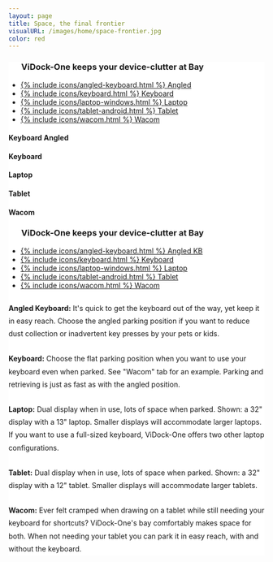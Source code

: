 ```yaml
---
layout: page
title: Space, the final frontier
visualURL: /images/home/space-frontier.jpg
color: red
---
```

<div class="feature-section feature-modules feature-wide vertical-tabs" style="background: #FFF">
  <div class="container">
    <div class="row">
      <div class="col-md-6">
        <div class="card">
          <div class="content">
            <h3 style="padding-left: 25px;" class="title visible-sm visible-xs text-center">ViDock-One keeps your device-clutter at Bay</h3>
            <div class="card-nav-tabs tab-material">
              <div class="header header-primary header-full header-material header-thin visible-sm visible-xs">
                <div class="nav-tabs-navigation">
                  <div class="nav-tabs-wrapper">
                    <ul class="nav nav-tabs"  data-tabs="tabs">
                      <li class="active">
                        <a href="#bay-angled" data-toggle="tab">
                          {% include icons/angled-keyboard.html %}
                          <span>Angled</span>
                        </a>
                      </li>
                      <li>
                        <a href="#bay-keyboard" data-toggle="tab">
                          {% include icons/keyboard.html %}
                          <span>Keyboard</span>
                        </a>
                      </li>
                      <li>
                        <a href="#bay-laptop" data-toggle="tab">
                          {% include icons/laptop-windows.html %}
                          <span>Laptop</span>
                        </a>
                      </li>
                      <li>
                        <a href="#bay-tablet" data-toggle="tab">
                          {% include icons/tablet-android.html %}
                          <span>Tablet</span>
                        </a>
                      </li>
                      <li>
                        <a href="#bay-wacom" data-toggle="tab">
                          {% include icons/wacom.html %}
                          <span>Wacom</span>
                        </a>
                      </li>
                    </ul>
                  </div>
                </div>
              </div>
              <div class="content">
                <div class="tab-content">
                <div class="tab-pane active" id="bay-angled">
                  <h4 class="visible-xs visible-sm">Keyboard Angled</h4>
                  <div class="embed-responsive embed-responsive-16by9">
                    <juxtapose class="embed-responsive-item"
                               before-image-url="'{{site.baseurl}}/images/home/before-after/Keyboard-Used.jpg'"
                               before-image-label="'Used'"
                               after-image-url="'{{site.baseurl}}/images/home/before-after/Keyboard-Angled.jpg'"
                               after-image-label="'Parked'">
                    </juxtapose>
                  </div>
                </div>
                  <div class="tab-pane" id="bay-keyboard">
                    <h4 class="visible-xs visible-sm">Keyboard</h4>
                    <div class="embed-responsive embed-responsive-16by9">
                      <juxtapose class="embed-responsive-item"
                                 before-image-url="'{{site.baseurl}}/images/home/before-after/Keyboard-Used.jpg'"
                                 before-image-label="'Used'"
                                 after-image-url="'{{site.baseurl}}/images/home/before-after/Keyboard-Parked.jpg'"
                                 after-image-label="'Parked'">
                      </juxtapose>
                    </div>
                  </div>
                <div class="tab-pane" id="bay-laptop">
                  <h4 class="visible-xs visible-sm">Laptop</h4>
                  <div class="embed-responsive embed-responsive-16by9">
                    <juxtapose class="embed-responsive-item"
                               before-image-url="'{{site.baseurl}}/images/home/before-after/Laptop-Used.jpg'"
                               before-image-label="'Used'"
                               after-image-url="'{{site.baseurl}}/images/home/before-after/Laptop-Parked.jpg'"
                               after-image-label="'Parked'">
                    </juxtapose>
                  </div>
                </div>
                <div class="tab-pane" id="bay-tablet">
                  <h4 class="visible-xs visible-sm">Tablet</h4>
                  <div class="embed-responsive embed-responsive-16by9">
                    <juxtapose class="embed-responsive-item"
                               before-image-url="'{{site.baseurl}}/images/home/before-after/Tablet-Used.jpg'"
                               before-image-label="'Used'"
                               after-image-url="'{{site.baseurl}}/images/home/before-after/Tablet-Parked.jpg'"
                               after-image-label="'Parked'">
                    </juxtapose>
                  </div>
                </div>
                <div class="tab-pane" id="bay-wacom">
                  <h4 class="visible-xs visible-sm">Wacom</h4>
                  <div class="embed-responsive embed-responsive-16by9">
                    <juxtapose class="embed-responsive-item"
                               before-image-url="'{{site.baseurl}}/images/home/before-after/Wacom-Used.jpg'"
                               before-image-label="'Used'"
                               after-image-url="'{{site.baseurl}}/images/home/before-after/Wacom-Parked.jpg'"
                               after-image-label="'Parked'">
                    </juxtapose>
                  </div>
                </div>
                </div>
              </div>
            </div>
          </div>
        </div>
      </div>
      <div class="col-md-6 hidden-xs hidden-sm">
        <h3 class="title" style="padding-left: 25px;">ViDock-One keeps your device-clutter at Bay</h3>
        <div class="row">
        <div class="col-md-4">
          <ul class="nav nav-pills nav-stacked" data-tabs="tabs">
          <li class="active">
            <a href="#bay-angled" data-toggle="tab" multi-tab-button="#bay-angled-desc">
              {% include icons/angled-keyboard.html %}
              Angled KB
            </a>
          </li>
            <li>
              <a href="#bay-keyboard" data-toggle="tab" multi-tab-button="#bay-keyboard-desc">
                {% include icons/keyboard.html %}
                Keyboard
              </a>
            </li>
          <li>
            <a href="#bay-laptop" data-toggle="tab" multi-tab-button="#bay-laptop-desc">
              {% include icons/laptop-windows.html %}
              Laptop
            </a>
          </li>
          <li>
            <a href="#bay-tablet" data-toggle="tab" multi-tab-button="#bay-tablet-desc">
              {% include icons/tablet-android.html %}
              Tablet
            </a>
          </li>
          <li>
            <a href="#bay-wacom" data-toggle="tab" multi-tab-button="#bay-wacom-desc">
              {% include icons/wacom.html %}
              Wacom
            </a>
          </li>
        </ul>
        </div>
        <div class="col-md-8">
          <ul class="super-secret-hidden-ul" style="display:none">
            <li>
              <a href="#bay-angled-desc" data-toggle="tab">Angled - This is a dirty hack. If you see this it means you are a programmer. If you know how to do this better, please be so nice and fix this and make a pull request. I will be so grateful!</a>
            </li>
            <li>
              <a href="#bay-keyboard-desc" data-toggle="tab">Keyboard - This is a dirty hack. If you see this it means you are a programmer. If you know how to do this better, please be so nice and fix this and make a pull request. I will be so grateful!</a>
            </li>
            <li>
              <a href="#bay-laptop-desc" data-toggle="tab">Laptop - This is a dirty hack. If you see this it means you are a programmer. If you know how to do this better, please be so nice and fix this and make a pull request. I will be so grateful!</a>
            </li>
            <li>
              <a href="#bay-tablet-desc" data-toggle="tab">Tablet - This is a dirty hack. If you see this it means you are a programmer. If you know how to do this better, please be so nice and fix this and make a pull request. I will be so grateful!</a>
            </li>
            <li>
              <a href="#bay-wacom-desc" data-toggle="tab">Wacom - This is a dirty hack. If you see this it means you are a programmer. If you know how to do this better, please be so nice and fix this and make a pull request. I will be so grateful!</a>
            </li>
          </ul>
          <div class="tab-content">
            <div class="tab-pane active" id="bay-angled-desc">
              <p style="line-height: 1.8em;padding-top: 10px;"><strong>Angled Keyboard:</strong> It's quick to get the keyboard out of the way, yet keep it in easy reach. Choose the angled parking position if you want to reduce dust collection or inadvertent key presses by your pets or kids.</p>
            </div>
            <div class="tab-pane" id="bay-keyboard-desc">
              <p style="line-height: 1.8em;padding-top: 10px;"><strong>Keyboard:</strong> Choose the flat parking position when you want to use your keyboard even when parked. See "Wacom" tab for an example. Parking and retrieving is just as fast as with the angled position.</p>
            </div>
            <div class="tab-pane" id="bay-laptop-desc">
              <p style="line-height: 1.8em;padding-top: 10px;"><strong>Laptop:</strong> Dual display when in use, lots of space when parked. Shown: a 32" display with a 13" laptop. Smaller displays will accommodate larger laptops. If you want to use a full-sized keyboard, ViDock-One offers two other laptop configurations.</p>
            </div>
            <div class="tab-pane" id="bay-tablet-desc">
              <p style="line-height: 1.8em;padding-top: 10px;"><strong>Tablet:</strong> Dual display when in use, lots of space when parked. Shown: a 32" display with a 12" tablet. Smaller displays will accommodate larger tablets.</p>
            </div>
            <div class="tab-pane" id="bay-wacom-desc">
              <p style="line-height: 1.8em;padding-top: 10px;"><strong>Wacom:</strong> Ever felt cramped when drawing on a tablet while still needing your keyboard for shortcuts? ViDock-One's bay comfortably makes space for both. When not needing your tablet you can park it in easy reach, with and without the keyboard.</p>
            </div>
          </div>
        </div>
          </div>
      </div>
    </div>
  </div>
</div>